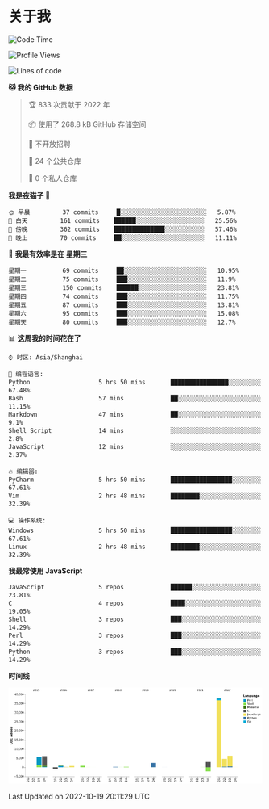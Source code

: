 # 关于我

<!--START_SECTION:waka-->
![Code Time](http://img.shields.io/badge/Code%20Time-676%20hrs%2020%20mins-blue)

![Profile Views](http://img.shields.io/badge/%E4%B8%AA%E4%BA%BA%E8%B5%84%E6%96%99%E8%A7%82%E7%9C%8B%E6%AC%A1%E6%95%B0-1-blue)

![Lines of code](https://img.shields.io/badge/%E4%BB%8E%E3%80%8CHello%20World%E3%80%8D%E8%B5%B7%E6%88%91%E5%B7%B2%E7%BB%8F%E5%86%99%E4%BA%86-67%20Thousand%20%E8%A1%8C%E4%BB%A3%E7%A0%81-blue)

**🐱 我的 GitHub 数据** 

> 🏆 833 次贡献于 2022 年
 > 
> 📦  使用了 268.8 kB GitHub 存储空间 
 > 
> 🚫 不开放招聘
 > 
> 📜 24 个公共仓库 
 > 
> 🔑 0 个私人仓库  
 > 
**我是夜猫子 🦉** 

```text
🌞 早晨         37 commits     █░░░░░░░░░░░░░░░░░░░░░░░░   5.87% 
🌆 白天         161 commits    ██████░░░░░░░░░░░░░░░░░░░   25.56% 
🌃 傍晚         362 commits    ██████████████░░░░░░░░░░░   57.46% 
🌙 晚上         70 commits     ██░░░░░░░░░░░░░░░░░░░░░░░   11.11%

```
📅 **我最有效率是在 星期三** 

```text
星期一          69 commits     ██░░░░░░░░░░░░░░░░░░░░░░░   10.95% 
星期二          75 commits     ███░░░░░░░░░░░░░░░░░░░░░░   11.9% 
星期三          150 commits    ██████░░░░░░░░░░░░░░░░░░░   23.81% 
星期四          74 commits     ███░░░░░░░░░░░░░░░░░░░░░░   11.75% 
星期五          87 commits     ███░░░░░░░░░░░░░░░░░░░░░░   13.81% 
星期六          95 commits     ███░░░░░░░░░░░░░░░░░░░░░░   15.08% 
星期天          80 commits     ███░░░░░░░░░░░░░░░░░░░░░░   12.7%

```


📊 **这周我的时间花在了** 

```text
⌚︎ 时区: Asia/Shanghai

💬 编程语言: 
Python                   5 hrs 50 mins       ████████████████░░░░░░░░░   67.48% 
Bash                     57 mins             ██░░░░░░░░░░░░░░░░░░░░░░░   11.15% 
Markdown                 47 mins             ██░░░░░░░░░░░░░░░░░░░░░░░   9.1% 
Shell Script             14 mins             ░░░░░░░░░░░░░░░░░░░░░░░░░   2.8% 
JavaScript               12 mins             ░░░░░░░░░░░░░░░░░░░░░░░░░   2.37%

🔥 编辑器: 
PyCharm                  5 hrs 50 mins       █████████████████░░░░░░░░   67.61% 
Vim                      2 hrs 48 mins       ████████░░░░░░░░░░░░░░░░░   32.39%

💻 操作系统: 
Windows                  5 hrs 50 mins       █████████████████░░░░░░░░   67.61% 
Linux                    2 hrs 48 mins       ████████░░░░░░░░░░░░░░░░░   32.39%

```

**我最常使用 JavaScript** 

```text
JavaScript               5 repos             ██████░░░░░░░░░░░░░░░░░░░   23.81% 
C                        4 repos             ████░░░░░░░░░░░░░░░░░░░░░   19.05% 
Shell                    3 repos             ███░░░░░░░░░░░░░░░░░░░░░░   14.29% 
Perl                     3 repos             ███░░░░░░░░░░░░░░░░░░░░░░   14.29% 
Python                   3 repos             ███░░░░░░░░░░░░░░░░░░░░░░   14.29%

```


**时间线**

![Chart not found](https://raw.githubusercontent.com/Arondight/Arondight/master/charts/bar_graph.png) 


 Last Updated on 2022-10-19 20:11:29 UTC
<!--END_SECTION:waka-->
